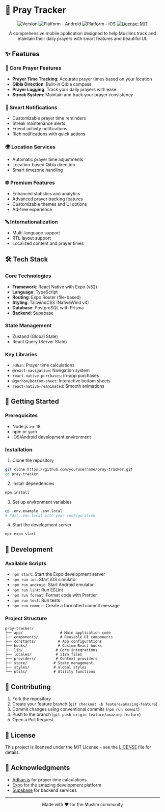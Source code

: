 # 🕌 Pray Tracker

<div align="center">

![Version](https://img.shields.io/badge/version-1.1.0--alpha.1-blue)
![Platform - Android](https://img.shields.io/badge/platform-Android-green)
![Platform - iOS](https://img.shields.io/badge/platform-iOS-black)
[![License: MIT](https://img.shields.io/badge/License-MIT-yellow.svg)](https://opensource.org/licenses/MIT)

A comprehensive mobile application designed to help Muslims track and maintain their daily prayers with smart features and beautiful UI.

</div>

## ✨ Features

### 🕌 Core Prayer Features
- **Prayer Time Tracking**: Accurate prayer times based on your location
- **Qibla Direction**: Built-in Qibla compass
- **Prayer Logging**: Track your daily prayers with ease
- **Streak System**: Maintain and track your prayer consistency

### 📱 Smart Notifications
- Customizable prayer time reminders
- Streak maintenance alerts
- Friend activity notifications
- Rich notifications with quick actions

### 🌍 Location Services
- Automatic prayer time adjustments
- Location-based Qibla direction
- Smart timezone handling

### 🌐 Premium Features
- Enhanced statistics and analytics
- Advanced prayer tracking features
- Customizable themes and UI options
- Ad-free experience

### 🔤 Internationalization
- Multi-language support
- RTL layout support
- Localized content and prayer times

## 🛠 Tech Stack

### Core Technologies
- **Framework**: React Native with Expo (v52)
- **Language**: TypeScript
- **Routing**: Expo Router (file-based)
- **Styling**: TailwindCSS (NativeWind v4)
- **Database**: PostgreSQL with Prisma
- **Backend**: Supabase

### State Management
- Zustand (Global State)
- React Query (Server State)

### Key Libraries
- `adhan`: Prayer time calculations
- `@react-navigation`: Navigation system
- `react-native-purchases`: In-app purchases
- `@gorhom/bottom-sheet`: Interactive bottom sheets
- `react-native-reanimated`: Smooth animations

## 🚀 Getting Started

### Prerequisites
- Node.js >= 18
- npm or yarn
- iOS/Android development environment

### Installation

1. Clone the repository
```bash
git clone https://github.com/yourusername/pray-tracker.git
cd pray-tracker
```

2. Install dependencies
```bash
npm install
```

3. Set up environment variables
```bash
cp .env.example .env.local
# Edit .env.local with your configuration
```

4. Start the development server
```bash
npx expo start
```

## 📱 Development

### Available Scripts
- `npm start`: Start the Expo development server
- `npm run ios`: Start iOS simulator
- `npm run android`: Start Android emulator
- `npm run lint`: Run ESLint
- `npm run format`: Format code with Prettier
- `npm run test`: Run tests
- `npm run commit`: Create a formatted commit message

### Project Structure
```
pray-tracker/
├── app/                 # Main application code
├── components/          # Reusable UI components
├── constants/          # App configurations
├── hooks/              # Custom React hooks
├── lib/               # Core integrations
├── locales/           # i18n files
├── providers/         # Context providers
├── store/            # State management
├── styles/           # Global styles
└── utils/            # Utility functions
```

## 🤝 Contributing

1. Fork the repository
2. Create your feature branch (`git checkout -b feature/amazing-feature`)
3. Commit changes using conventional commits (`npm run commit`)
4. Push to the branch (`git push origin feature/amazing-feature`)
5. Open a Pull Request

## 📝 License

This project is licensed under the MIT License - see the [LICENSE](LICENSE) file for details.

## 🙏 Acknowledgments

- [Adhan.js](https://github.com/batoulapps/adhan-js) for prayer time calculations
- [Expo](https://expo.dev) for the amazing development platform
- [Supabase](https://supabase.com) for backend services

---

<div align="center">
Made with ❤️ for the Muslim community
</div>
